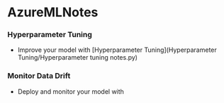 # AzureMLNotes

### Hyperparameter Tuning
- Improve your model with [Hyperparameter Tuning](Hyperparameter Tuning/Hyperparameter tuning notes.py)

### Monitor Data Drift
- Deploy and monitor your model with 
